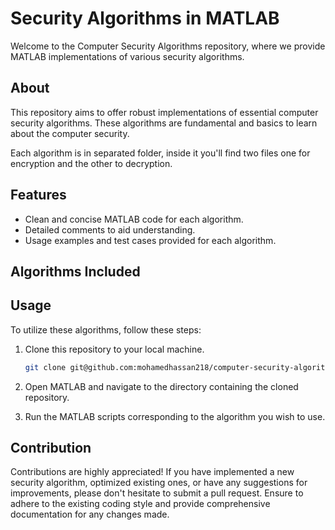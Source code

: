 # Security Algorithms in MATLAB

Welcome to the Computer Security Algorithms repository, where we provide MATLAB implementations of various security algorithms.

## About

This repository aims to offer robust implementations of essential computer security algorithms. These algorithms are fundamental and basics to learn about the computer security.

Each algorithm is in separated folder, inside it you'll find two files one for encryption and the other to decryption.


## Features

- Clean and concise MATLAB code for each algorithm.
- Detailed comments to aid understanding.
- Usage examples and test cases provided for each algorithm.

## Algorithms Included 

## Usage

To utilize these algorithms, follow these steps:

1. Clone this repository to your local machine.
    ```bash
    git clone git@github.com:mohamedhassan218/computer-security-algorithms.git
    ```

2. Open MATLAB and navigate to the directory containing the cloned repository.
3. Run the MATLAB scripts corresponding to the algorithm you wish to use.

## Contribution

Contributions are highly appreciated! If you have implemented a new security algorithm, optimized existing ones, or have any suggestions for improvements, please don't hesitate to submit a pull request. Ensure to adhere to the existing coding style and provide comprehensive documentation for any changes made.